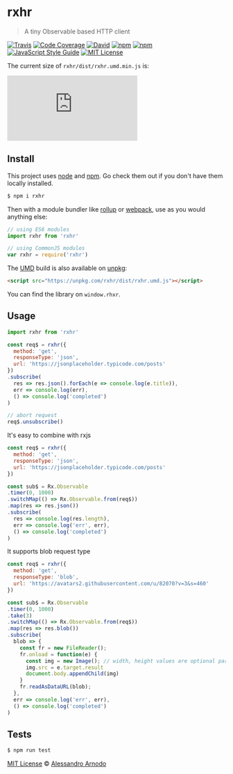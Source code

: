 # rxhr
> A tiny Observable based HTTP client

[![Travis](https://img.shields.io/travis/vesparny/rxhr.svg)](https://travis-ci.org/vesparny/rxhr)
[![Code Coverage](https://img.shields.io/codecov/c/github/vesparny/rxhr.svg?style=flat-square)](https://codecov.io/github/vesparny/rxhr)
[![David](https://img.shields.io/david/vesparny/rxhr.svg)](https://david-dm.org/vesparny/rxhr)
[![npm](https://img.shields.io/npm/v/rxhr.svg)](https://www.npmjs.com/package/rxhr)
[![npm](https://img.shields.io/npm/dm/rxhr.svg)](https://npm-stat.com/charts.html?package=rxhr&from=2017-05-19)
[![JavaScript Style Guide](https://img.shields.io/badge/code%20style-standard-brightgreen.svg)](http://standardjs.com/)
[![MIT License](https://img.shields.io/npm/l/rxhr.svg?style=flat-square)](https://github.com/vesparny/rxhr/blob/master/LICENSE)

The current size of `rxhr/dist/rxhr.umd.min.js` is:

[![gzip size](http://img.badgesize.io/https://unpkg.com/rxhr/dist/rxhr.umd.min.js?compression=gzip&label=gzip%20size&style=flat-square)](https://unpkg.com/rxhr/dist/)

## Install

This project uses [node](http://nodejs.org) and [npm](https://npmjs.com). Go check them out if you don't have them locally installed.

```sh
$ npm i rxhr
```

Then with a module bundler like [rollup](http://rollupjs.org/) or [webpack](https://webpack.js.org/), use as you would anything else:

```javascript
// using ES6 modules
import rxhr from 'rxhr'

// using CommonJS modules
var rxhr = require('rxhr')
```

The [UMD](https://github.com/umdjs/umd) build is also available on [unpkg](https://unpkg.com):

```html
<script src="https://unpkg.com/rxhr/dist/rxhr.umd.js"></script>
```

You can find the library on `window.rhxr`.

## Usage

```js
import rxhr from 'rxhr'

const req$ = rxhr({
  method: 'get',
  responseType: 'json',
  url: 'https://jsonplaceholder.typicode.com/posts'
})
.subscribe(
  res => res.json().forEach(e => console.log(e.title)),
  err => console.log(err),
  () => console.log('completed')
)

// abort request
req$.unsubscribe()
```

It's easy to combine with rxjs

```js
const req$ = rxhr({
  method: 'get',
  responseType: 'json',
  url: 'https://jsonplaceholder.typicode.com/posts'
})

const sub$ = Rx.Observable
.timer(0, 1000)
.switchMap(() => Rx.Observable.from(req$))
.map(res => res.json())
.subscribe(
  res => console.log(res.length),
  err => console.log('err', err),
  () => console.log('completed')
)
```

It supports blob request type

```js
const req$ = rxhr({
  method: 'get',
  responseType: 'blob',
  url: 'https://avatars2.githubusercontent.com/u/82070?v=3&s=460'
})

const sub$ = Rx.Observable
.timer(0, 1000)
.take(3)
.switchMap(() => Rx.Observable.from(req$))
.map(res => res.blob())
.subscribe(
  blob => {
    const fr = new FileReader();
    fr.onload = function(e) {
      const img = new Image(); // width, height values are optional params
      img.src = e.target.result
      document.body.appendChild(img)
    }
    fr.readAsDataURL(blob);
  },
  err => console.log('err', err),
  () => console.log('completed')
)
```

## Tests

```sh
$ npm run test
```

[MIT License](LICENSE.md) © [Alessandro Arnodo](https://alessandro.arnodo.net/)
